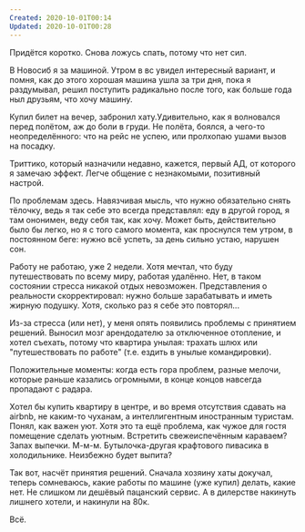 ```yaml
---
Created: 2020-10-01T00:14
Updated: 2020-10-01T00:28
---
```

Придётся коротко. Снова ложусь спать, потому что нет сил.

В Новосиб я за машиной. Утром в вс увидел интересный вариант, и помня, как до этого хорошая машина ушла за три дня, пока я раздумывал, решил поступить радикально после того, как больше года ныл друзьям, что хочу машину.

Купил билет на вечер, забронил хату.Удивительно, как я волновался перед полётом, аж до боли в груди. Не полёта, боялся, а чего-то неопределённого: что на рейс не успею, или пролхопаю ушами вызов на посадку.

Триттико, который назначили недавно, кажется, первый АД, от которого я замечаю эффект. Легче общение с незнакомыми, позитивный настрой.

По проблемам здесь. Навязчивая мысль, что нужно обязательно снять тёлочку, ведь я так себе это всегда представлял: еду в другой город, я там ононимен, веду себя так, как хочу. Может быть, действительно было бы легко, но я с того самого момента, как проснулся тем утром, в постоянном беге: нужно всё успеть, за день сильно устаю, нарушен сон.

Работу не работаю, уже 2 недели. Хотя мечтал, что буду путешествовать по всему миру, работая удалённо. Нет, в таком состоянии стресса никакой отдых невозможен. Представления о реальности скорректировал: нужно больше зарабатывать и иметь жирную подушку. Хотя, сколько раз я себе это повторял...

Из-за стресса (или нет), у меня опять появились проблемы с принятием решений. Выносил мозг арендодателю за отключенное отопление, и хотел съехать, потому что квартира унылая: трахать шлюх или "путешествовать по работе" (т.е. ездить в унылые командировки).

Положительные моменты: когда есть гора проблем, разные мелочи, которые раньше казались огромными, в конце концов навсегда пропадают с радара.

Хотел бы купить квартиру в центре, и во время отсутствия сдавать на airbnb, не каким-то чуханам, а интеллигентным иностранным туристам. Понял, как важен уют. Хотя это та ещё проблема, как чужое для гостя помещение сделать уютным. Встретить свежеиспечённым караваем? Запах выпечки. М-м-м. Бутылочка-другая крафтового пивасика в холодильнике. Неизбежно будет выпита?

Так вот, насчёт принятия решений. Сначала хозяину хаты докучал, теперь сомневаюсь, какие работы по машине (уже купил) делать, какие нет. Не слишком ли дешёвый пацанский сервис. А в дилерстве накинуть лишнего хотели, и накинули на 80к.

Всё.